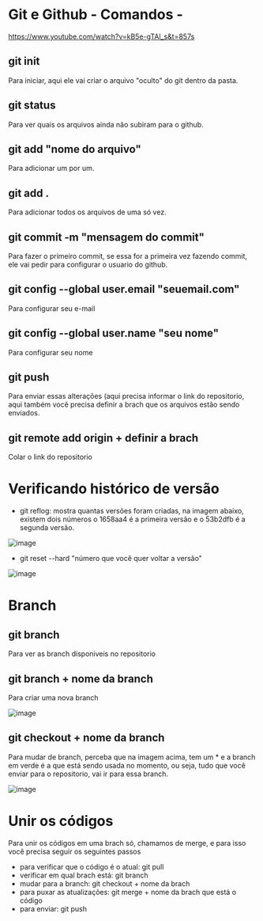 # Git e Github - Comandos - 

https://www.youtube.com/watch?v=kB5e-gTAl_s&t=857s

## git init
Para iniciar, aqui ele vai criar o arquivo "oculto" do git dentro da pasta. 

## git status
Para ver quais os arquivos ainda não subiram para o github.

## git add "nome do arquivo"
Para adicionar um por um.

## git add .  
Para adicionar todos os arquivos de uma só vez.

## git commit -m "mensagem do commit" 
Para fazer o primeiro commit, se essa for a primeira vez fazendo commit, ele vai pedir para configurar o usuario do github.

## git config --global user.email "seuemail.com"
Para configurar seu e-mail

## git config --global user.name "seu nome" 
Para configurar seu nome 

## git push
Para enviar essas alterações (aqui precisa informar o link do repositorio, aqui também você precisa definir a brach que os arquivos estão sendo enviados. 

## git remote add origin + definir a brach 
Colar o link do repositorio

# Verificando histórico de versão

- git reflog: mostra quantas versões foram criadas, na imagem abaixo, existem dois números o 1658aa4 é a primeira versão e o 53b2dfb é a segunda versão. 

![image](https://user-images.githubusercontent.com/89918957/143510146-f59ee885-de2e-4362-894d-089a910617bc.png)

- git reset --hard "número que você quer voltar a versão" 

![image](https://user-images.githubusercontent.com/89918957/143510121-18a8ebba-ad52-471a-8a9d-3bfbe02cbc11.png)

# Branch 

## git branch 
Para ver as branch disponiveis no repositorio 

## git branch + nome da branch
Para criar uma nova branch 

![image](https://user-images.githubusercontent.com/89918957/143510859-df458743-af4c-494b-ac10-b8c20903f43b.png)

## git checkout + nome da branch 
Para mudar de branch, perceba que na imagem acima, tem um * e a branch em verde é a que está sendo usada no momento, ou seja, tudo que você enviar para o repositorio, vai ir para essa branch. 

![image](https://user-images.githubusercontent.com/89918957/143510962-757fd5b3-20ee-4d87-ae74-4ca0e6ae01ec.png)

# Unir os códigos 

Para unir os códigos em uma brach só, chamamos de merge, e para isso você precisa seguir os seguintes passos 

- para verificar que o código é o atual: git pull
- verificar em qual brach está: git branch
- mudar para a branch: git checkout + nome da brach
- para puxar as atualizações: git merge + nome da brach que está o código 
- para enviar: git push 
